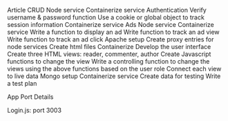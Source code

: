 Article CRUD
Node service
Containerize service
Authentication
Verify username & password function
Use a cookie or global object to track session information
Containerize service
Ads
Node service
Containerize service
Write a function to display an ad
Write function to track an ad view
Write function to track an ad click
Apache setup
Create proxy entries for node services
Create html files
Containerize
Develop the user interface
Create three HTML views: reader, commenter, author
Create Javascript functions to change the view
Write a controlling function to change the views using the above functions based on the user role
Connect each view to live data
Mongo setup
Containerize service
Create data for testing
Write a test plan

App Port Details

Login.js: port 3003
